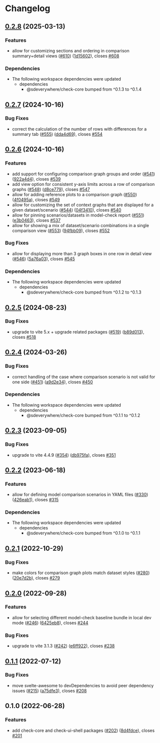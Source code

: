 # Changelog

## [0.2.8](https://github.com/climateinteractive/SDEverywhere/compare/check-ui-shell-v0.2.7...check-ui-shell-v0.2.8) (2025-03-13)


### Features

* allow for customizing sections and ordering in comparison summary+detail views ([#610](https://github.com/climateinteractive/SDEverywhere/issues/610)) ([1d15602](https://github.com/climateinteractive/SDEverywhere/commit/1d15602d7ec92d8e021da9e34cdbeeaf34812a1c)), closes [#608](https://github.com/climateinteractive/SDEverywhere/issues/608)


### Dependencies

* The following workspace dependencies were updated
  * dependencies
    * @sdeverywhere/check-core bumped from ^0.1.3 to ^0.1.4

## [0.2.7](https://github.com/climateinteractive/SDEverywhere/compare/check-ui-shell-v0.2.6...check-ui-shell-v0.2.7) (2024-10-16)


### Bug Fixes

* correct the calculation of the number of rows with differences for a summary tab ([#555](https://github.com/climateinteractive/SDEverywhere/issues/555)) ([dda4d69](https://github.com/climateinteractive/SDEverywhere/commit/dda4d690d7cc2e5b20f4fffd5cdd31d1c4f9bd73)), closes [#554](https://github.com/climateinteractive/SDEverywhere/issues/554)

## [0.2.6](https://github.com/climateinteractive/SDEverywhere/compare/check-ui-shell-v0.2.5...check-ui-shell-v0.2.6) (2024-10-16)


### Features

* add support for configuring comparison graph groups and order ([#541](https://github.com/climateinteractive/SDEverywhere/issues/541)) ([922a4d4](https://github.com/climateinteractive/SDEverywhere/commit/922a4d4be1d0977904aeb9f5b69e9e96361415ef)), closes [#539](https://github.com/climateinteractive/SDEverywhere/issues/539)
* add view option for consistent y-axis limits across a row of comparison graphs ([#548](https://github.com/climateinteractive/SDEverywhere/issues/548)) ([d8ce779](https://github.com/climateinteractive/SDEverywhere/commit/d8ce77975c0c14753a63550652b4a415cc4f1802)), closes [#547](https://github.com/climateinteractive/SDEverywhere/issues/547)
* allow for adding reference plots to a comparison graph ([#550](https://github.com/climateinteractive/SDEverywhere/issues/550)) ([4f0495a](https://github.com/climateinteractive/SDEverywhere/commit/4f0495a65914ebde39af5558bd5f62d73b28fa13)), closes [#549](https://github.com/climateinteractive/SDEverywhere/issues/549)
* allow for customizing the set of context graphs that are displayed for a given dataset/scenario ([#544](https://github.com/climateinteractive/SDEverywhere/issues/544)) ([04f3410](https://github.com/climateinteractive/SDEverywhere/commit/04f341057f5551c2b4ded0e2e86722171f26ea01)), closes [#540](https://github.com/climateinteractive/SDEverywhere/issues/540)
* allow for pinning scenarios/datasets in model-check report ([#551](https://github.com/climateinteractive/SDEverywhere/issues/551)) ([e3b0463](https://github.com/climateinteractive/SDEverywhere/commit/e3b04636909d0fdd57ed9b7b9a0b8b6ab462afc4)), closes [#537](https://github.com/climateinteractive/SDEverywhere/issues/537)
* allow for showing a mix of dataset/scenario combinations in a single comparison view ([#553](https://github.com/climateinteractive/SDEverywhere/issues/553)) ([94fbb09](https://github.com/climateinteractive/SDEverywhere/commit/94fbb09740ac08a707bfd8cb6aaf5321ff0e1e64)), closes [#552](https://github.com/climateinteractive/SDEverywhere/issues/552)


### Bug Fixes

* allow for displaying more than 3 graph boxes in one row in detail view ([#546](https://github.com/climateinteractive/SDEverywhere/issues/546)) ([5a76a03](https://github.com/climateinteractive/SDEverywhere/commit/5a76a035009b8678ef54ddd60f9cd44798efd631)), closes [#545](https://github.com/climateinteractive/SDEverywhere/issues/545)


### Dependencies

* The following workspace dependencies were updated
  * dependencies
    * @sdeverywhere/check-core bumped from ^0.1.2 to ^0.1.3

## [0.2.5](https://github.com/climateinteractive/SDEverywhere/compare/check-ui-shell-v0.2.4...check-ui-shell-v0.2.5) (2024-08-23)


### Bug Fixes

* upgrade to vite 5.x + upgrade related packages ([#519](https://github.com/climateinteractive/SDEverywhere/issues/519)) ([b89d013](https://github.com/climateinteractive/SDEverywhere/commit/b89d01319c355fc087b382fd299a7231bf942fc2)), closes [#518](https://github.com/climateinteractive/SDEverywhere/issues/518)

## [0.2.4](https://github.com/climateinteractive/SDEverywhere/compare/check-ui-shell-v0.2.3...check-ui-shell-v0.2.4) (2024-03-26)


### Bug Fixes

* correct handling of the case where comparison scenario is not valid for one side ([#451](https://github.com/climateinteractive/SDEverywhere/issues/451)) ([a9d2e34](https://github.com/climateinteractive/SDEverywhere/commit/a9d2e341eced2d062b39ed832b2ecdbd7526aec0)), closes [#450](https://github.com/climateinteractive/SDEverywhere/issues/450)


### Dependencies

* The following workspace dependencies were updated
  * dependencies
    * @sdeverywhere/check-core bumped from ^0.1.1 to ^0.1.2

## [0.2.3](https://github.com/climateinteractive/SDEverywhere/compare/check-ui-shell-v0.2.2...check-ui-shell-v0.2.3) (2023-09-05)


### Bug Fixes

* upgrade to vite 4.4.9 ([#354](https://github.com/climateinteractive/SDEverywhere/issues/354)) ([db975fa](https://github.com/climateinteractive/SDEverywhere/commit/db975fa47705e22005d0c04500567d3480502f52)), closes [#351](https://github.com/climateinteractive/SDEverywhere/issues/351)

## [0.2.2](https://github.com/climateinteractive/SDEverywhere/compare/check-ui-shell-v0.2.1...check-ui-shell-v0.2.2) (2023-06-18)


### Features

* allow for defining model comparison scenarios in YAML files ([#330](https://github.com/climateinteractive/SDEverywhere/issues/330)) ([426eab1](https://github.com/climateinteractive/SDEverywhere/commit/426eab19f98df2ccfa56cf9cc8cc83ceedfe7821)), closes [#315](https://github.com/climateinteractive/SDEverywhere/issues/315)


### Dependencies

* The following workspace dependencies were updated
  * dependencies
    * @sdeverywhere/check-core bumped from ^0.1.0 to ^0.1.1

## [0.2.1](https://github.com/climateinteractive/SDEverywhere/compare/check-ui-shell-v0.2.0...check-ui-shell-v0.2.1) (2022-10-29)


### Bug Fixes

* make colors for comparison graph plots match dataset styles ([#280](https://github.com/climateinteractive/SDEverywhere/issues/280)) ([20e7d2b](https://github.com/climateinteractive/SDEverywhere/commit/20e7d2b08b12c9adcce3e9238441475b0dd64723)), closes [#279](https://github.com/climateinteractive/SDEverywhere/issues/279)

## [0.2.0](https://github.com/climateinteractive/SDEverywhere/compare/check-ui-shell-v0.1.1...check-ui-shell-v0.2.0) (2022-09-28)


### Features

* allow for selecting different model-check baseline bundle in local dev mode ([#246](https://github.com/climateinteractive/SDEverywhere/issues/246)) ([6425eb8](https://github.com/climateinteractive/SDEverywhere/commit/6425eb8240d3a7e3e83c7b6e5be5dd837b2a5c57)), closes [#244](https://github.com/climateinteractive/SDEverywhere/issues/244)


### Bug Fixes

* upgrade to vite 3.1.3 ([#242](https://github.com/climateinteractive/SDEverywhere/issues/242)) ([e6ff922](https://github.com/climateinteractive/SDEverywhere/commit/e6ff922f002411b83a9ab0688c5a65433b8f4d61)), closes [#238](https://github.com/climateinteractive/SDEverywhere/issues/238)

## [0.1.1](https://github.com/climateinteractive/SDEverywhere/compare/check-ui-shell-v0.1.0...check-ui-shell-v0.1.1) (2022-07-12)


### Bug Fixes

* move svelte-awesome to devDependencies to avoid peer dependency issues ([#215](https://github.com/climateinteractive/SDEverywhere/issues/215)) ([a75dfe3](https://github.com/climateinteractive/SDEverywhere/commit/a75dfe3e9a7b0910025bb870aa9d21f0079e2d95)), closes [#208](https://github.com/climateinteractive/SDEverywhere/issues/208)

## 0.1.0 (2022-06-28)


### Features

* add check-core and check-ui-shell packages ([#202](https://github.com/climateinteractive/SDEverywhere/issues/202)) ([8d4fdce](https://github.com/climateinteractive/SDEverywhere/commit/8d4fdceb2efea602b674a7275346e93cc5287990)), closes [#201](https://github.com/climateinteractive/SDEverywhere/issues/201)
